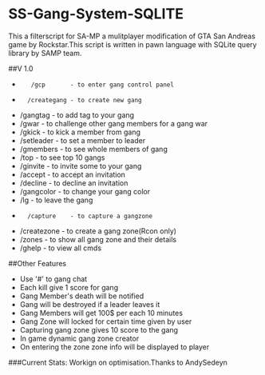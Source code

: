 # SS-Gang-System-SQLITE

This a filterscript for SA-MP a mulitplayer modification of GTA San Andreas game by Rockstar.This script is written in pawn language with SQLite query library by SAMP team.  

##V 1.0 

*        /gcp 	    - to enter gang control panel                    
*       /creategang - to create new gang                             
*	/gangtag    - to add tag to your gang
*	/gwar       - to challenge other gang members for a gang war 
*	/gkick      - to kick a member from gang                     
*	/setleader  - to set a member to leader                      
*	/gmembers   - to see whole members of gang                   
*	/top        - to see top 10 gangs                            
*	/ginvite    - to invite some to your gang                    
*	/accept     - to accept an invitation                        
*	/decline    - to decline an invitation
*	/gangcolor  - to change your gang color                      
*	/lg         - to leave the gang                           
*       /capture    - to capture a gangzone                          
*	/createzone - to create a gang zone(Rcon only)               
*	/zones      -  to show all gang zone and their details       
*	/ghelp      - to view all cmds                               
                                                                
 ##Other Features                                   
	 
* Use '#' to gang chat                                        
* Each kill give 1 score for gang                             
* Gang Member's death will be notified                        
* Gang will be destroyed if a leader leaves it                
* Gang Members will get 100$ per each 10 minutes              
* Gang Zone will locked for certain time given by user      
* Capturing gang zone gives 10 score to the gang              
* In game dynamic gang zone creator                           
* On entering the zone zone info will be displayed to player  
	                                                           
###Current Stats: Workign on optimisation.Thanks to AndySedeyn
